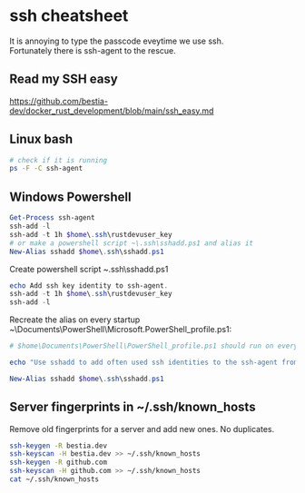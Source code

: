 # ssh cheatsheet

It is annoying to type the passcode eveytime we use ssh.  
Fortunately there is ssh-agent to the rescue. 

## Read my SSH easy

<https://github.com/bestia-dev/docker_rust_development/blob/main/ssh_easy.md>

## Linux bash

```bash
# check if it is running
ps -F -C ssh-agent
```

## Windows Powershell

```powershell
Get-Process ssh-agent
ssh-add -l
ssh-add -t 1h $home\.ssh\rustdevuser_key
# or make a powershell script ~\.ssh\sshadd.ps1 and alias it
New-Alias sshadd $home\.ssh\sshadd.ps1
```

Create powershell script ~\.ssh\sshadd.ps1
 
```ps1
echo Add ssh key identity to ssh-agent.
ssh-add -t 1h $home\.ssh\rustdevuser_key
ssh-add -l
```

Recreate the alias on every startup ~\Documents\PowerShell\Microsoft.PowerShell_profile.ps1:

```ps1
# $home\Documents\PowerShell\PowerShell_profile.ps1 should run on every startup

echo "Use sshadd to add often used ssh identities to the ssh-agent from $home\.ssh\sshadd.ps1."

New-Alias sshadd $home\.ssh\sshadd.ps1
```

## Server fingerprints in ~/.ssh/known_hosts

Remove old fingerprints for a server and add new ones. No duplicates.

```bash
ssh-keygen -R bestia.dev
ssh-keyscan -H bestia.dev >> ~/.ssh/known_hosts
ssh-keygen -R github.com
ssh-keyscan -H github.com >> ~/.ssh/known_hosts
cat ~/.ssh/known_hosts
```

